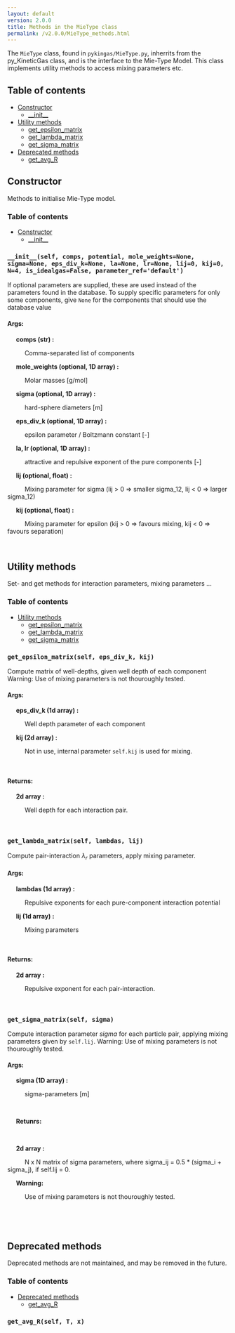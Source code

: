 ```yaml
---
layout: default
version: 2.0.0
title: Methods in the MieType class
permalink: /v2.0.0/MieType_methods.html
---
```


<!--- 
Generated at: 2023-10-04T01:26:58.670961
This is an auto-generated file, generated using the script at KineticGas/pyUtils/markdown_from_docstrings.py
The file is created by parsing the docstrings of the methods in the 
MieType class. For instructions on how to use the parser routines, see the
file KineticGas/pyUtils/markdown_from_docstrings.py--->

The `MieType` class, found in `pykingas/MieType.py`, inherrits from the py_KineticGas class, and  is the interface to the 
Mie-Type Model. This class implements utility methods to access mixing parameters etc.

## Table of contents
  * [Constructor](#constructor)
    * [\_\_init\_\_](#__init__self-comps-potential-mole_weightsnone-sigmanone-eps_div_knone-lanone-lrnone-lij0-kij0-n4-is_idealgasfalse-parameter_refdefault)
  * [Utility methods](#utility-methods)
    * [get_epsilon_matrix](#get_epsilon_matrixself-eps_div_k-kij)
    * [get_lambda_matrix](#get_lambda_matrixself-lambdas-lij)
    * [get_sigma_matrix](#get_sigma_matrixself-sigma)
  * [Deprecated methods](#deprecated-methods)
    * [get_avg_R](#get_avg_rself-t-x)

## Constructor

Methods to initialise Mie-Type model.

### Table of contents
  * [Constructor](#constructor)
    * [\_\_init\_\_](#__init__self-comps-potential-mole_weightsnone-sigmanone-eps_div_knone-lanone-lrnone-lij0-kij0-n4-is_idealgasfalse-parameter_refdefault)


### `__init__(self, comps, potential, mole_weights=None, sigma=None, eps_div_k=None, la=None, lr=None, lij=0, kij=0, N=4, is_idealgas=False, parameter_ref='default')`
If optional parameters are supplied, these are used instead of the parameters found in the database. To supply specific parameters for only some components, give `None` for the components that should use the database value

#### Args:

&nbsp;&nbsp;&nbsp;&nbsp; **comps (str) :** 

&nbsp;&nbsp;&nbsp;&nbsp; &nbsp;&nbsp;&nbsp;&nbsp;  Comma-separated list of components

&nbsp;&nbsp;&nbsp;&nbsp; **mole_weights (optional, 1D array) :** 

&nbsp;&nbsp;&nbsp;&nbsp; &nbsp;&nbsp;&nbsp;&nbsp;  Molar masses [g/mol]

&nbsp;&nbsp;&nbsp;&nbsp; **sigma (optional, 1D array) :** 

&nbsp;&nbsp;&nbsp;&nbsp; &nbsp;&nbsp;&nbsp;&nbsp;  hard-sphere diameters [m]

&nbsp;&nbsp;&nbsp;&nbsp; **eps_div_k (optional, 1D array) :** 

&nbsp;&nbsp;&nbsp;&nbsp; &nbsp;&nbsp;&nbsp;&nbsp;  epsilon parameter / Boltzmann constant [-]

&nbsp;&nbsp;&nbsp;&nbsp; **la, lr (optional, 1D array) :** 

&nbsp;&nbsp;&nbsp;&nbsp; &nbsp;&nbsp;&nbsp;&nbsp;  attractive and repulsive exponent of the pure components [-]

&nbsp;&nbsp;&nbsp;&nbsp; **lij (optional, float) :** 

&nbsp;&nbsp;&nbsp;&nbsp; &nbsp;&nbsp;&nbsp;&nbsp;  Mixing parameter for sigma (lij > 0 => smaller sigma_12, lij < 0 => larger sigma_12)

&nbsp;&nbsp;&nbsp;&nbsp; **kij (optional, float) :** 

&nbsp;&nbsp;&nbsp;&nbsp; &nbsp;&nbsp;&nbsp;&nbsp;  Mixing parameter for epsilon (kij > 0 => favours mixing, kij < 0 => favours separation)

&nbsp;&nbsp;&nbsp;&nbsp; &nbsp;&nbsp;&nbsp;&nbsp; 

## Utility methods

Set- and get methods for interaction parameters, mixing parameters ...

### Table of contents
  * [Utility methods](#utility-methods)
    * [get_epsilon_matrix](#get_epsilon_matrixself-eps_div_k-kij)
    * [get_lambda_matrix](#get_lambda_matrixself-lambdas-lij)
    * [get_sigma_matrix](#get_sigma_matrixself-sigma)


### `get_epsilon_matrix(self, eps_div_k, kij)`
Compute matrix of well-depths, given well depth of each component Warning: Use of mixing parameters is not thouroughly tested.

#### Args:

&nbsp;&nbsp;&nbsp;&nbsp; **eps_div_k (1d array) :** 

&nbsp;&nbsp;&nbsp;&nbsp; &nbsp;&nbsp;&nbsp;&nbsp;  Well depth parameter of each component

&nbsp;&nbsp;&nbsp;&nbsp; **kij (2d array) :** 

&nbsp;&nbsp;&nbsp;&nbsp; &nbsp;&nbsp;&nbsp;&nbsp;  Not in use, internal parameter `self.kij` is used for mixing.

&nbsp;&nbsp;&nbsp;&nbsp; &nbsp;&nbsp;&nbsp;&nbsp; 

#### Returns:

&nbsp;&nbsp;&nbsp;&nbsp; **2d array :** 

&nbsp;&nbsp;&nbsp;&nbsp; &nbsp;&nbsp;&nbsp;&nbsp;  Well depth for each interaction pair.

&nbsp;&nbsp;&nbsp;&nbsp; &nbsp;&nbsp;&nbsp;&nbsp; 

### `get_lambda_matrix(self, lambdas, lij)`
Compute pair-interaction $\lambda_r$ parameters, apply mixing parameter.

#### Args:

&nbsp;&nbsp;&nbsp;&nbsp; **lambdas (1d array) :** 

&nbsp;&nbsp;&nbsp;&nbsp; &nbsp;&nbsp;&nbsp;&nbsp;  Repulsive exponents for each pure-component interaction potential

&nbsp;&nbsp;&nbsp;&nbsp; **lij (1d array) :** 

&nbsp;&nbsp;&nbsp;&nbsp; &nbsp;&nbsp;&nbsp;&nbsp;  Mixing parameters

&nbsp;&nbsp;&nbsp;&nbsp; &nbsp;&nbsp;&nbsp;&nbsp; 

#### Returns:

&nbsp;&nbsp;&nbsp;&nbsp; **2d array :** 

&nbsp;&nbsp;&nbsp;&nbsp; &nbsp;&nbsp;&nbsp;&nbsp;  Repulsive exponent for each pair-interaction.

&nbsp;&nbsp;&nbsp;&nbsp; &nbsp;&nbsp;&nbsp;&nbsp; 

### `get_sigma_matrix(self, sigma)`
Compute interaction parameter $sigma$ for each particle pair, applying mixing parameters given by `self.lij`. Warning: Use of mixing parameters is not thouroughly tested.

#### Args:

&nbsp;&nbsp;&nbsp;&nbsp; **sigma (1D array) :** 

&nbsp;&nbsp;&nbsp;&nbsp; &nbsp;&nbsp;&nbsp;&nbsp;  sigma-parameters [m]

&nbsp;&nbsp;&nbsp;&nbsp; &nbsp;&nbsp;&nbsp;&nbsp; 

&nbsp;&nbsp;&nbsp;&nbsp; **Retunrs:** 

&nbsp;&nbsp;&nbsp;&nbsp; &nbsp;&nbsp;&nbsp;&nbsp; 

&nbsp;&nbsp;&nbsp;&nbsp; **2d array :** 

&nbsp;&nbsp;&nbsp;&nbsp; &nbsp;&nbsp;&nbsp;&nbsp;  N x N matrix of sigma parameters, where sigma_ij = 0.5 * (sigma_i + sigma_j), if self.lij = 0.

&nbsp;&nbsp;&nbsp;&nbsp; **Warning:** 

&nbsp;&nbsp;&nbsp;&nbsp; &nbsp;&nbsp;&nbsp;&nbsp;  Use of mixing parameters is not thouroughly tested.

&nbsp;&nbsp;&nbsp;&nbsp; &nbsp;&nbsp;&nbsp;&nbsp; 

&nbsp;&nbsp;&nbsp;&nbsp; &nbsp;&nbsp;&nbsp;&nbsp; 

## Deprecated methods

Deprecated methods are not maintained, and may be removed in the future.

### Table of contents
  * [Deprecated methods](#deprecated-methods)
    * [get_avg_R](#get_avg_rself-t-x)


### `get_avg_R(self, T, x)`


&nbsp;&nbsp;&nbsp;&nbsp; &nbsp;&nbsp;&nbsp;&nbsp; 

